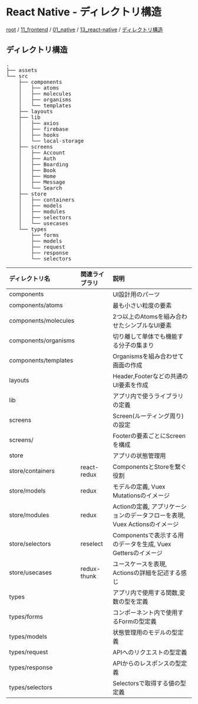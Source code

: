 # React Native - ディレクトリ構造

[root](./../../../../README.md)
/ [11_frontend](./../../README.md)
/ [01_native](./../README.md)
/ [13_react-native](./README.md)
/ [ディレクトリ構造](./directories.md)

## ディレクトリ構造

<pre>
.
├── assets
└── src
    ├── components
    │   ├── atoms
    │   ├── molecules
    │   ├── organisms
    │   └── templates
    ├── layouts
    ├── lib
    │   ├── axios
    │   ├── firebase
    │   ├── hooks
    │   └── local-storage
    ├── screens
    │   ├── Account
    │   ├── Auth
    │   ├── Boarding
    │   ├── Book
    │   ├── Home
    │   ├── Message
    │   └── Search
    ├── store
    │   ├── containers
    │   ├── models
    │   ├── modules
    │   ├── selectors
    │   └── usecases
    └── types
        ├── forms
        ├── models
        ├── request
        ├── response
        └── selectors
</pre>

|    ディレクトリ名    | 関連ライブラリ |                                    説明                                    |
| :------------------- | :------------- | :------------------------------------------------------------------------- |
| components           |                | UI設計用のパーツ                                                           |
| components/atoms     |                | 最も小さい粒度の要素                                                       |
| components/molecules |                | 2つ以上のAtomsを組み合わせたシンプルなUI要素                               |
| components/organisms |                | 切り離して単体でも機能する分子の集まり                                     |
| components/templates |                | Organismsを組み合わせて画面の作成                                          |
| layouts              |                | Header,Footerなどの共通のUI要素を作成                                      |
| lib                  |                | アプリ内で使うライブラリの定義                                             |
| screens              |                | Screen(ルーティング周り)の設定                                             |
| screens/<Directory>  |                | Footerの要素ごとにScreenを構成                                             |
| store                |                | アプリの状態管理用                                                         |
| store/containers     | react-redux    | ComponentsとStoreを繋ぐ役割                                                |
| store/models         | redux          | モデルの定義, Vuex Mutationsのイメージ                                     |
| store/modules        | redux          | Actionの定義, アプリケーションのデータフローを表現, Vuex Actionsのイメージ |
| store/selectors      | reselect       | Componentsで表示する用のデータを生成, Vuex Gettersのイメージ               |
| store/usecases       | redux-thunk    | ユースケースを表現, Actionsの詳細を記述する感じ                            |
| types                |                | アプリ内で使用する関数,変数の型を定義                                      |
| types/forms          |                | コンポーネント内で使用するFormの型定義                                     |
| types/models         |                | 状態管理用のモデルの型定義                                                 |
| types/request        |                | APIへのリクエストの型定義                                                  |
| types/response       |                | APIからのレスポンスの型定義                                                |
| types/selectors      |                | Selectorsで取得する値の型定義                                              |
